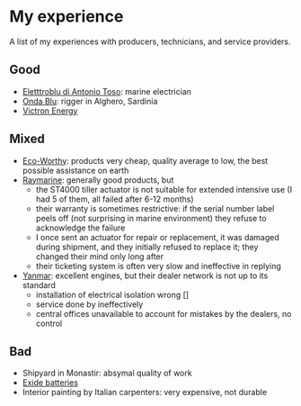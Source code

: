 # My experience

A list of my experiences with producers, technicians, and service providers.

## Good

- [Eletttroblu di Antonio Toso](http://www.elettroblu.com/): marine electrician
- [Onda Blu](https://www.ondablumare.it/): rigger in Alghero, Sardinia
- [Victron Energy](https://www.victronenergy.com/)

## Mixed

- [Eco-Worthy](https://www.eco-worthy.com/): products very cheap, quality average to low, the best possible assistance on earth
- [Raymarine](): generally good products, but 
  * the ST4000 tiller actuator is not suitable for extended intensive use (I had 5 of them, all failed after 6-12 months)
  * their warranty is sometimes restrictive: if the serial number label peels off (not surprising in marine environment) they refuse to acknowledge the failure
  * I once sent an actuator for repair or replacement, it was damaged during shipment, and they initially refused to replace it; they changed their mind only long after
  * their ticketing system is often very slow and ineffective in replying
- [Yanmar](): excellent engines, but their dealer network is not up to its standard
  * installation of electrical isolation wrong []
  * service done by ineffectively
  * central offices unavailable to account for mistakes by the dealers, no control

## Bad

- Shipyard in Monastir: absymal quality of work
- [Exide batteries](https://www.exidegroup.com)
- Interior painting by Italian carpenters: very expensive, not durable 
